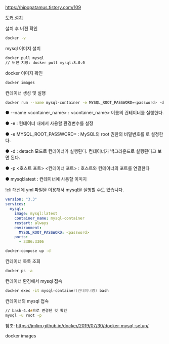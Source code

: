 https://hipopatamus.tistory.com/109

[도커 설치](https://jhlee-developer.tistory.com/entry/Docker-Docker-%EC%84%A4%EC%B9%98-%EB%B0%8F-%EC%8B%A4%EC%8A%B5-CLI)

설치 후 버젼 확인

```zsh
docker -v
```

mysql 이미지 설치

```zsh
docker pull mysql
// 버젼 지정: docker pull mysql:8.0.0

```

docker 이미지 확인

```zsh
docker images
```

컨테이너 생성 및 실행

```bash
docker run --name mysql-container -e MYSQL_ROOT_PASSWORD=<password> -d -p 3306:3306 mysql:latest
```

● --name <container_name> : <container_name> 이름의 컨테이너를 실행한다.

● -e : 컨테이너 내에서 사용할 환경변수를 설정

● -e MYSQL_ROOT_PASSWORD=<password> : MySQL의 root 권한의 비밀번호를 <password>로 설정한다.

● -d : detach 모드로 컨테이너가 실행된다. 컨테이너가 백그라운드로 실행된다고 보면 된다.

● -p <호스트 포트> <컨테이너 포트> : 호스트와 컨테이너의 포트를 연결한다

● mysql:latest : 컨테이너에 사용할 이미지

!cli 대신에 yml 파일을 이용해서 mysql을 실행할 수도 있습니다.

```yml
version: "3.3"
services:
  mysql:
    image: mysql:latest
    container_name: mysql-container
    restart: always
    environment:
      MYSQL_ROOT_PASSWORD: <password>
    ports:
      - 3306:3306
```

```bash
docker-compose up -d
```

컨테이너 목록 조회

```zsh
docker ps -a
```

컨테이너 환경에서 mysql 접속

```zsh
docker exec -it mysql-container(컨테이너명) bash
```

컨테이너의 mysql 접속

```zsh
// bash-4.4#으로 변경된 것 확인
mysql -u root -p
```

참조: https://jmlim.github.io/docker/2019/07/30/docker-mysql-setup/

docker images
